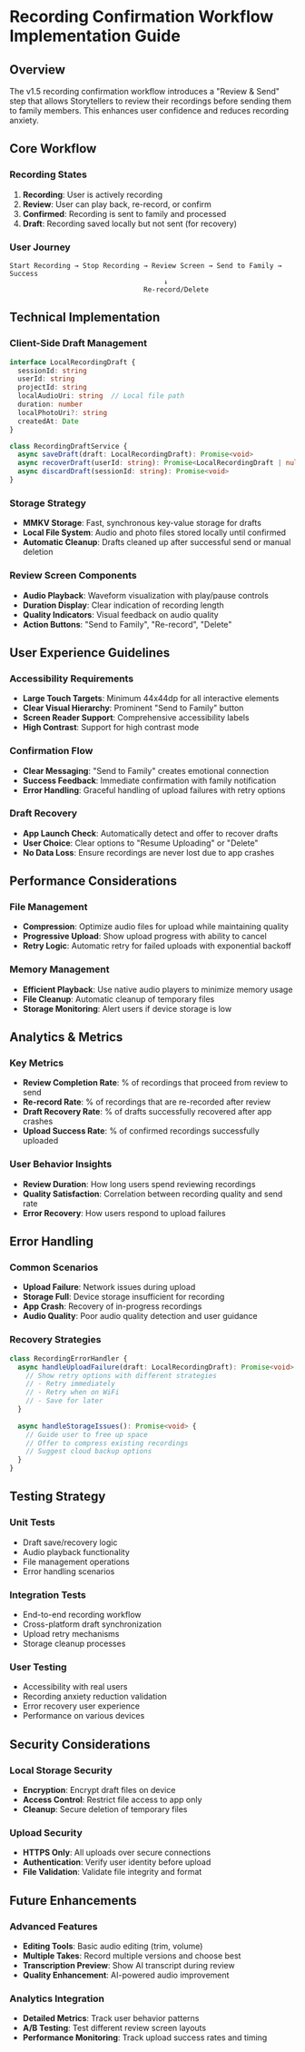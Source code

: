 # Recording Confirmation Workflow Implementation Guide

## Overview

The v1.5 recording confirmation workflow introduces a "Review & Send" step that allows Storytellers to review their recordings before sending them to family members. This enhances user confidence and reduces recording anxiety.

## Core Workflow

### Recording States
1. **Recording**: User is actively recording
2. **Review**: User can play back, re-record, or confirm
3. **Confirmed**: Recording is sent to family and processed
4. **Draft**: Recording saved locally but not sent (for recovery)

### User Journey
```
Start Recording → Stop Recording → Review Screen → Send to Family → Success
                                      ↓
                                 Re-record/Delete
```

## Technical Implementation

### Client-Side Draft Management
```typescript
interface LocalRecordingDraft {
  sessionId: string
  userId: string
  projectId: string
  localAudioUri: string  // Local file path
  duration: number
  localPhotoUri?: string
  createdAt: Date
}

class RecordingDraftService {
  async saveDraft(draft: LocalRecordingDraft): Promise<void>
  async recoverDraft(userId: string): Promise<LocalRecordingDraft | null>
  async discardDraft(sessionId: string): Promise<void>
}
```

### Storage Strategy
- **MMKV Storage**: Fast, synchronous key-value storage for drafts
- **Local File System**: Audio and photo files stored locally until confirmed
- **Automatic Cleanup**: Drafts cleaned up after successful send or manual deletion

### Review Screen Components
- **Audio Playback**: Waveform visualization with play/pause controls
- **Duration Display**: Clear indication of recording length
- **Quality Indicators**: Visual feedback on audio quality
- **Action Buttons**: "Send to Family", "Re-record", "Delete"

## User Experience Guidelines

### Accessibility Requirements
- **Large Touch Targets**: Minimum 44x44dp for all interactive elements
- **Clear Visual Hierarchy**: Prominent "Send to Family" button
- **Screen Reader Support**: Comprehensive accessibility labels
- **High Contrast**: Support for high contrast mode

### Confirmation Flow
- **Clear Messaging**: "Send to Family" creates emotional connection
- **Success Feedback**: Immediate confirmation with family notification
- **Error Handling**: Graceful handling of upload failures with retry options

### Draft Recovery
- **App Launch Check**: Automatically detect and offer to recover drafts
- **User Choice**: Clear options to "Resume Uploading" or "Delete"
- **No Data Loss**: Ensure recordings are never lost due to app crashes

## Performance Considerations

### File Management
- **Compression**: Optimize audio files for upload while maintaining quality
- **Progressive Upload**: Show upload progress with ability to cancel
- **Retry Logic**: Automatic retry for failed uploads with exponential backoff

### Memory Management
- **Efficient Playback**: Use native audio players to minimize memory usage
- **File Cleanup**: Automatic cleanup of temporary files
- **Storage Monitoring**: Alert users if device storage is low

## Analytics & Metrics

### Key Metrics
- **Review Completion Rate**: % of recordings that proceed from review to send
- **Re-record Rate**: % of recordings that are re-recorded after review
- **Draft Recovery Rate**: % of drafts successfully recovered after app crashes
- **Upload Success Rate**: % of confirmed recordings successfully uploaded

### User Behavior Insights
- **Review Duration**: How long users spend reviewing recordings
- **Quality Satisfaction**: Correlation between recording quality and send rate
- **Error Recovery**: How users respond to upload failures

## Error Handling

### Common Scenarios
- **Upload Failure**: Network issues during upload
- **Storage Full**: Device storage insufficient for recording
- **App Crash**: Recovery of in-progress recordings
- **Audio Quality**: Poor audio quality detection and user guidance

### Recovery Strategies
```typescript
class RecordingErrorHandler {
  async handleUploadFailure(draft: LocalRecordingDraft): Promise<void> {
    // Show retry options with different strategies
    // - Retry immediately
    // - Retry when on WiFi
    // - Save for later
  }
  
  async handleStorageIssues(): Promise<void> {
    // Guide user to free up space
    // Offer to compress existing recordings
    // Suggest cloud backup options
  }
}
```

## Testing Strategy

### Unit Tests
- Draft save/recovery logic
- Audio playback functionality
- File management operations
- Error handling scenarios

### Integration Tests
- End-to-end recording workflow
- Cross-platform draft synchronization
- Upload retry mechanisms
- Storage cleanup processes

### User Testing
- Accessibility with real users
- Recording anxiety reduction validation
- Error recovery user experience
- Performance on various devices

## Security Considerations

### Local Storage Security
- **Encryption**: Encrypt draft files on device
- **Access Control**: Restrict file access to app only
- **Cleanup**: Secure deletion of temporary files

### Upload Security
- **HTTPS Only**: All uploads over secure connections
- **Authentication**: Verify user identity before upload
- **File Validation**: Validate file integrity and format

## Future Enhancements

### Advanced Features
- **Editing Tools**: Basic audio editing (trim, volume)
- **Multiple Takes**: Record multiple versions and choose best
- **Transcription Preview**: Show AI transcript during review
- **Quality Enhancement**: AI-powered audio improvement

### Analytics Integration
- **Detailed Metrics**: Track user behavior patterns
- **A/B Testing**: Test different review screen layouts
- **Performance Monitoring**: Track upload success rates and timing
